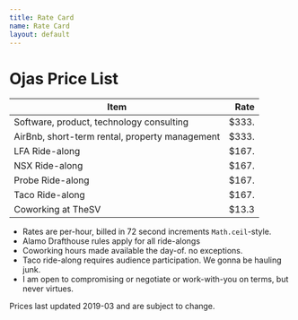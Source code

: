 ```yaml
---
title: Rate Card
name: Rate Card
layout: default
---
```


# Ojas Price List

| Item | Rate |
| ---- | ---: |
| Software, product, technology consulting | $333. |
| AirBnb, short-term rental, property management | $333. |
| LFA Ride-along | $167. |
| NSX Ride-along | $167. |
| Probe Ride-along | $167. |
| Taco Ride-along | $167. |
| Coworking at TheSV | $13.3 |

- Rates are per-hour, billed in 72 second increments `Math.ceil`-style.
- Alamo Drafthouse rules apply for all ride-alongs
- Coworking hours made available the day-of. no exceptions.
- Taco ride-along requires audience participation. We gonna be hauling junk.
- I am open to compromising or negotiate or work-with-you on terms, but never virtues.

Prices last updated 2019-03 and are subject to change.
